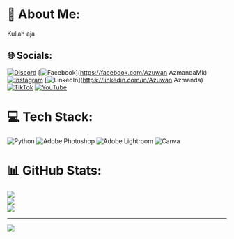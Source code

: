 # 💫 About Me:
Kuliah aja


## 🌐 Socials:
[![Discord](https://img.shields.io/badge/Discord-%237289DA.svg?logo=discord&logoColor=white)](https://discord.gg/Azu#7500) [![Facebook](https://img.shields.io/badge/Facebook-%231877F2.svg?logo=Facebook&logoColor=white)](https://facebook.com/Azuwan AzmandaMk) [![Instagram](https://img.shields.io/badge/Instagram-%23E4405F.svg?logo=Instagram&logoColor=white)](https://instagram.com/azwnmk) [![LinkedIn](https://img.shields.io/badge/LinkedIn-%230077B5.svg?logo=linkedin&logoColor=white)](https://linkedin.com/in/Azuwan Azmanda) [![TikTok](https://img.shields.io/badge/TikTok-%23000000.svg?logo=TikTok&logoColor=white)](https://tiktok.com/@mudslapp) [![YouTube](https://img.shields.io/badge/YouTube-%23FF0000.svg?logo=YouTube&logoColor=white)](https://youtube.com/@AZU) 

# 💻 Tech Stack:
![Python](https://img.shields.io/badge/python-3670A0?style=for-the-badge&logo=python&logoColor=ffdd54) ![Adobe Photoshop](https://img.shields.io/badge/adobephotoshop-%2331A8FF.svg?style=for-the-badge&logo=adobephotoshop&logoColor=white) ![Adobe Lightroom](https://img.shields.io/badge/Adobe%20Lightroom-31A8FF.svg?style=for-the-badge&logo=Adobe%20Lightroom&logoColor=white) ![Canva](https://img.shields.io/badge/Canva-%2300C4CC.svg?style=for-the-badge&logo=Canva&logoColor=white)
# 📊 GitHub Stats:
![](https://github-readme-stats.vercel.app/api?username=AzuwanMK&theme=dracula&hide_border=false&include_all_commits=false&count_private=false)<br/>
![](https://github-readme-streak-stats.herokuapp.com/?user=AzuwanMK&theme=dracula&hide_border=false)<br/>
![](https://github-readme-stats.vercel.app/api/top-langs/?username=AzuwanMK&theme=dracula&hide_border=false&include_all_commits=false&count_private=false&layout=compact)

---
[![](https://visitcount.itsvg.in/api?id=AzuwanMK&icon=6&color=10)](https://visitcount.itsvg.in)

<!-- Proudly created with GPRM ( https://gprm.itsvg.in ) -->
